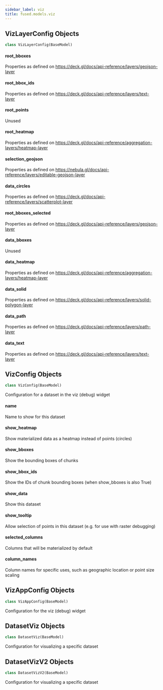 ```yaml
---
sidebar_label: viz
title: fused.models.viz
---
```


## VizLayerConfig Objects

```python
class VizLayerConfig(BaseModel)
```

#### root\_bboxes

Properties as defined on https://deck.gl/docs/api-reference/layers/geojson-layer

#### root\_bbox\_ids

Properties as defined on https://deck.gl/docs/api-reference/layers/text-layer

#### root\_points

Unused

#### root\_heatmap

Properties as defined on https://deck.gl/docs/api-reference/aggregation-layers/heatmap-layer

#### selection\_geojson

Properties as defined on https://nebula.gl/docs/api-reference/layers/editable-geojson-layer

#### data\_circles

Properties as defined on https://deck.gl/docs/api-reference/layers/scatterplot-layer

#### root\_bboxes\_selected

Properties as defined on https://deck.gl/docs/api-reference/layers/geojson-layer

#### data\_bboxes

Unused

#### data\_heatmap

Properties as defined on https://deck.gl/docs/api-reference/aggregation-layers/heatmap-layer

#### data\_solid

Properties as defined on https://deck.gl/docs/api-reference/layers/solid-polygon-layer

#### data\_path

Properties as defined on https://deck.gl/docs/api-reference/layers/path-layer

#### data\_text

Properties as defined on https://deck.gl/docs/api-reference/layers/text-layer

## VizConfig Objects

```python
class VizConfig(BaseModel)
```

Configuration for a dataset in the viz (debug) widget

#### name

Name to show for this dataset

#### show\_heatmap

Show materialized data as a heatmap instead of points (circles)

#### show\_bboxes

Show the bounding boxes of chunks

#### show\_bbox\_ids

Show the IDs of chunk bounding boxes (when show_bboxes is also True)

#### show\_data

Show this dataset

#### show\_tooltip

Allow selection of points in this dataset (e.g. for use with raster debugging)

#### selected\_columns

Columns that will be materialized by default

#### column\_names

Column names for specific uses, such as geographic location or point size scaling

## VizAppConfig Objects

```python
class VizAppConfig(BaseModel)
```

Configuration for the viz (debug) widget

## DatasetViz Objects

```python
class DatasetViz(BaseModel)
```

Configuration for visualizing a specific dataset

## DatasetVizV2 Objects

```python
class DatasetVizV2(BaseModel)
```

Configuration for visualizing a specific dataset

